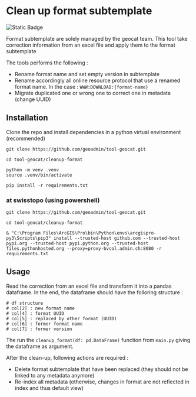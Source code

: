 # Clean up format subtemplate
![Static Badge](https://img.shields.io/badge/Python-3.9%2B-%2334eb77)

Format subtemplate are solely managed by the geocat team. This tool take correction information from an excel file and apply them to the format subtemplate 

The tools performs the following :

* Rename format name and set empty version in subtemplate
* Rename accordingly all online resource protocol that use a renamed format name. In the case : `WWW:DOWNLOAD:{format-name}`
* Migrate duplicated one or wrong one to correct one in metadata (change UUID)


## Installation
Clone the repo and install dependencies in a python virtual environment (recommended)
```
git clone https://github.com/geoadmin/tool-geocat.git

cd tool-geocat/cleanup-format

python -m venv .venv
source .venv/bin/activate

pip install -r requirements.txt
```

### at swisstopo (using powershell)
```
git clone https://github.com/geoadmin/tool-geocat.git

cd tool-geocat/cleanup-format

& "C:\Program Files\ArcGIS\Pro\bin\Python\envs\arcgispro-py3\Scripts\pip3" install --trusted-host github.com --trusted-host pypi.org --trusted-host pypi.python.org --trusted-host files.pythonhosted.org --proxy=proxy-bvcol.admin.ch:8080 -r requirements.txt
```

## Usage
Read the correction from an excel file and transform it into a pandas dataframe. In the end, the dataframe should have the folloring structure :
```
# df structure
# col[2] : new format name
# col[4] : format UUID
# col[5] : replaced by other format (UUID)
# col[6] : former format name
# col[7] : former version
``` 
The run the `cleanup_format(df: pd.DataFrame)` function from `main.py` giving the dataframe as argument.

After the clean-up, following actions are required :
* Delete format subtemplate that have been replaced (they should not be linked to any metadata anymore)
* Re-index all metadata (otherwise, changes in format are not reflected in index and thus default view)